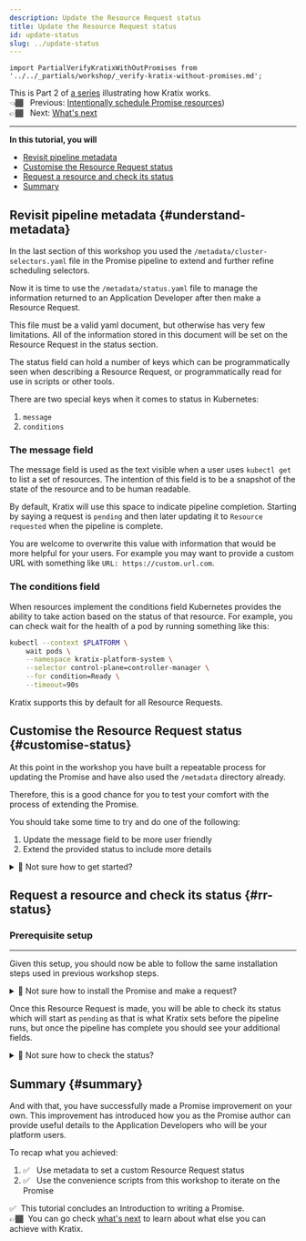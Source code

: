 ```yaml
---
description: Update the Resource Request status
title: Update the Resource Request status
id: update-status
slug: ../update-status
---
```

```mdx-code-block
import PartialVerifyKratixWithOutPromises from '../../_partials/workshop/_verify-kratix-without-promises.md';
```

This is Part 2 of [a series](intro) illustrating how Kratix works. <br />
👈🏾&nbsp;&nbsp; Previous: [Intentionally schedule Promise resources](schedule-promise))<br />
👉🏾&nbsp;&nbsp; Next: [What's next](whats-next)

<hr />

**In this tutorial, you will**
* [Revisit pipeline metadata](#understand-metadata)
* [Customise the Resource Request status](#customise-status)
* [Request a resource and check its status](#rr-status)
* [Summary](#summary)

## Revisit pipeline metadata {#understand-metadata}

In the last section of this workshop you used the `/metadata/cluster-selectors.yaml` file
in the Promise pipeline to extend and further refine scheduling selectors.

Now it is time to use the `/metadata/status.yaml` file to manage the information 
returned to an Application Developer after then make a Resource Request.

This file must be a valid yaml document, but otherwise has very few limitations.
All of the information stored in this document will be set on the Resource Request
in the status section.

The status field can hold a number of keys which can be programmatically seen when
describing a Resource Request, or programmatically read for use in scripts or other
tools.

There are two special keys when it comes to status in Kubernetes:

1. `message`
2. `conditions`

### The message field

The message field is used as the text visible when a user uses `kubectl get` to list
a set of resources. The intention of this field is to be a snapshot of the state of the
resource and to be human readable.

By default, Kratix will use this space to indicate pipeline completion. Starting by saying
a request is `pending` and then later updating it to `Resource requested` when the pipeline
is complete.

You are welcome to overwrite this value with information that would be more helpful for your
users. For example you may want to provide a custom URL with something like `URL: https://custom.url.com`.

### The conditions field

When resources implement the conditions field Kubernetes provides the ability to take action
based on the status of that resource. For example, you can check wait for the health of a pod
by running something like this:

```bash
kubectl --context $PLATFORM \
    wait pods \
    --namespace kratix-platform-system \
    --selector control-plane=controller-manager \
    --for condition=Ready \
    --timeout=90s
```

Kratix supports this by default for all Resource Requests.


## Customise the Resource Request status {#customise-status}

At this point in the workshop you have built a repeatable process for updating the Promise
and have also used the `/metadata` directory already.

Therefore, this is a good chance for you to test your comfort with the process of
extending the Promise.

You should take some time to try and do one of the following:
1. Update the message field to be more user friendly
1. Extend the provided status to include more details

<details>
    <summary>🤔 Not sure how to get started?</summary>

The goal for this is to create a file called `status.yaml` and make sure it is saved
to the `/metadata` directory during the pipeline execution.

This can be done as simply as adding the following to the bottom of your current 
`run` script:

```bash
cat <<EOF > /metadata/status.yaml
message: a new message
additional-data:
    provided-name: $name
EOF
```

</details>

## Request a resource and check its status {#rr-status}

### Prerequisite setup

<PartialVerifyKratixWithOutPromises />

<hr />

Given this setup, you should now be able to follow the same installation
steps used in previous workshop steps.

<details>
    <summary>🤔 Not sure how to install the Promise and make a request?</summary>

Don't forget to get started with a build, load and test of the pipeline image:

```bash
./scripts/test-pipeline
```

Verify that the output shows only the following files:

```shell-session
📂 test
├── input
│   └── object.yaml
├── metadata
│   └── cluster-selectors.yaml
#highlight-next-line
    └── status.yaml
└── output
    ├── beats.yaml
    ├── elasticsearch.yaml
    └── kibana.yaml
```

Next you can install the Promise before you can make a request:
```bash
kubectl --context $PLATFORM create --filename promise.yaml
```

Finally, you can act like an Application Developer and make a request for an instance of Elastic Cloud:
```bash
kubectl --context $PLATFORM apply --filename resource-request.yaml
```

</details>

Once this Resource Request is made, you will be able to check its status which 
will start as `pending` as that is what Kratix sets before the pipeline runs, 
but once the pipeline has complete you should see your additional fields.

<details>
    <summary>🤔 Not sure how to check the status?</summary>

You can check the status by describing the requested ECK instance.

```bash
kubectl --context $PLATFORM describe elastic-clouds
```

</details>


## Summary {#summary}

And with that, you have successfully made a Promise improvement on your own. This
improvement has introduced how you as the Promise author can provide useful details
to the Application Developers who will be your platform users.

To recap what you achieved:
1. ✅&nbsp;&nbsp; Use metadata to set a custom Resource Request status
1. ✅&nbsp;&nbsp; Use the convenience scripts from this workshop to iterate on the Promise

✅&nbsp;&nbsp;This tutorial concludes an Introduction to writing a Promise. <br />
👉🏾&nbsp;&nbsp;You can go check [what's next](whats-next) to learn about
what else you can achieve with Kratix.
